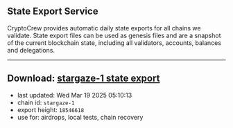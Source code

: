 ## State Export Service
CryptoCrew provides automatic daily state exports for all chains we validate. State export files can be used as genesis files and are a snapshot of the current blockchain state, including all validators, accounts, balances and delegations.

---
**Download: [stargaze-1 state export](https://dl-eu2.ccvalidators.com/SERVICE/stargaze/stargaze-1_export_18546618.json)**
---

- last updated: Wed Mar 19 2025 05:10:13
- chain id: `stargaze-1`
- export height: `18546618`
- use for: airdrops, local tests, chain recovery
